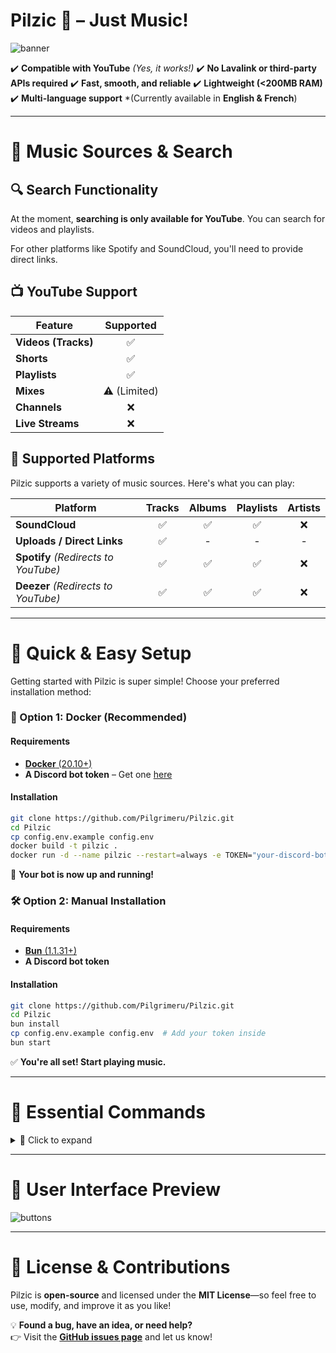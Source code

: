 # **Pilzic 🎵 – Just Music!**

![banner](https://i.imgur.com/y73VY4q.jpg)

✔️ **Compatible with YouTube** _(Yes, it works!)_
✔️ **No Lavalink or third-party APIs required**
✔️ **Fast, smooth, and reliable**
✔️ **Lightweight (<200MB RAM)**  
✔️ **Multi-language support** \*(Currently available in **English & French**)

---

# **🎵 Music Sources & Search**

## **🔍 Search Functionality**

At the moment, **searching is only available for YouTube**. You can search for videos and playlists.

For other platforms like Spotify and SoundCloud, you'll need to provide direct links.

## **📺 YouTube Support**

| Feature             |  Supported   |
| ------------------- | :----------: |
| **Videos (Tracks)** |      ✅      |
| **Shorts**          |      ✅      |
| **Playlists**       |      ✅      |
| **Mixes**           | ⚠️ (Limited) |
| **Channels**        |      ❌      |
| **Live Streams**    |      ❌      |

## **🎵 Supported Platforms**

Pilzic supports a variety of music sources. Here's what you can play:

| Platform                             | Tracks | Albums | Playlists | Artists |
| ------------------------------------ | :----: | :----: | :-------: | :-----: |
| **SoundCloud**                       |   ✅   |   ✅   |    ✅     |   ❌    |
| **Uploads / Direct Links**           |   ✅   |   -    |     -     |    -    |
| **Spotify** _(Redirects to YouTube)_ |   ✅   |   ✅   |    ✅     |   ❌    |
| **Deezer** _(Redirects to YouTube)_  |   ✅   |   ✅   |    ✅     |   ❌    |

---

# **🚀 Quick & Easy Setup**

Getting started with Pilzic is super simple! Choose your preferred installation method:

### **🐳 Option 1: Docker (Recommended)**

#### **Requirements**

- [**Docker** (20.10+)](https://www.docker.com/get-started)
- **A Discord bot token** – Get one [here](https://discord.com/developers/applications)

#### **Installation**

```bash
git clone https://github.com/Pilgrimeru/Pilzic.git
cd Pilzic
cp config.env.example config.env
docker build -t pilzic .
docker run -d --name pilzic --restart=always -e TOKEN="your-discord-bot-token" pilzic
```

🎉 **Your bot is now up and running!**

### **🛠️ Option 2: Manual Installation**

#### **Requirements**

- [**Bun** (1.1.31+)](https://bun.sh/)
- **A Discord bot token**

#### **Installation**

```bash
git clone https://github.com/Pilgrimeru/Pilzic.git
cd Pilzic
bun install
cp config.env.example config.env  # Add your token inside
bun start
```

✅ **You're all set! Start playing music.**

---

# **📜 Essential Commands**

<details>
<summary>📌 Click to expand</summary>

### **🎶 Playback & Queue Management**

- `/play (p)` - Play music from YouTube, Spotify, etc.
- `/pause` - Pause the current track.
- `/resume (r)` - Resume playback.
- `/skip (s)` - Skip the current track.
- `/seek` - Jump to a specific moment in the current track.
- `/stop` - Stop all music.
- `/queue (q)` - Show the queue.
- `/autoplay` - Enable automatic queue filling.
- `/loop (l)` - Loop the current track.
- `/shuffle` - Shuffle the queue.
- `/insert` - Add a track to the start of the queue.
- `/move (m)` - Move a track within the queue.
- `/remove (rm)` - Remove a track from the queue.
- `/previous` - Go back to the previous track.
- `/jumpto (jump)` - Jump to a specific track.

### **🔧 Utilities & Info**

- `/ping` - Check bot response time.
- `/lyrics (ly)` - Display lyrics for the current track.
- `/nowplaying (np)` - Show what's currently playing.
- `/volume (v)` - Adjust volume.
- `/search (sh)` - Search and play a track or a playlist.
- `/uptime (up)` - Show bot uptime.
- `/help (h)` - List all commands.
- `/invite` - Get the bot’s invite link.
</details>

---

# **📸 User Interface Preview**

![buttons](https://i.imgur.com/B1WKjlO.png)

---

# **📄 License & Contributions**

Pilzic is **open-source** and licensed under the **MIT License**—so feel free to use, modify, and improve it as you like!

💡 **Found a bug, have an idea, or need help?**  
👉 Visit the [**GitHub issues page**](https://github.com/Pilgrimeru/Pilzic/issues) and let us know!
